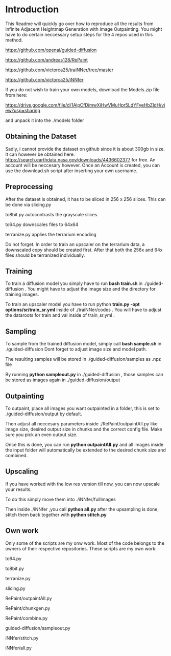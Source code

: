 # Introduction

This Readme will quickly go over how to reproduce all the results from Infinite Adjacent Heightmap Generation
with Image Outpainting.
You might have to do certain neccessary setup steps for the 4 repos used in this method.

https://github.com/openai/guided-diffusion

https://github.com/andreas128/RePaint

https://github.com/victorca25/traiNNer/tree/master

https://github.com/victorca25/iNNfer

If you do not wish to train your own models, download the Models.zip file from here:

https://drive.google.com/file/d/1AlpCfDimwXjHwVMuHpr5LdYFyeHbZldH/view?usp=sharing

and unpack it into the ./models folder


## Obtaining the Dataset

Sadly, i cannot provide the dataset on github since it is about 300gb in size.
It can however be obtained here: https://search.earthdata.nasa.gov/downloads/4436602377
for free. An account will be neccesary however. Once an Account is created, you can use the download.sh script after inserting your own username.

## Preprocessing

After the dataset is obtained, it has to be sliced in 256 x 256 slices. This can be done via slicing.py

to8bit.py autocontrasts the grayscale slices.

to64.py downscales files to 64x64

terranize.py applies the terrarium encoding

Do not forget. In order to train an upscaler on the terrarium data, a downscaled copy should be created first. After that both the 256x and 64x files should be terranized individually.

## Training

To train a diffusion model you simply have to run **bash train.sh** in ./guided-diffusion . You might have to adjust the image size and the directory for training images.

To train an upscaler model you have to run python **train.py -opt options/sr/train_sr.yml** inside of ./traiNNer/codes . You will have to adjust the dataroots for train and val inside of train_sr.yml .

## Sampling

To sample from the trained diffusion model, simply call **bash sample.sh** in ./guided-diffusion Dont forget to adjust image size and model path. 

The resulting samples will be stored in ./guided-diffusion/samples as .npz file

By running **python sampleout.py** in ./guided-diffusion , those samples can be stored as images again in ./guided-diffusion/output

## Outpainting

To outpaint, place all images you want outpainted in a folder, this is set to ./guided-diffusion/output by default. 

Then adjust all neccesary parameters inside ./RePaint/outpaintAll.py like image size, desired output size in chunks and the correct config file. Make sure you pick an even output size.

Once this is done, you can run **python outpaintAll.py** and all images inside the input folder will automatically be extended to the desired chunk size and combined.

## Upscaling

If you have worked with the low res version till now, you can now upscale your results.

To do this simply move them into ./iNNfer/fullImages 

Then inside ./iNNfer ,you call **python all.py** after the upsampling is done, stitch them back together with **python stitch.py**

## Own work

Only some of the scripts are my onw work. Most of the code belongs to the owners of their respective repositories.
These scripts are my own work:

to64.py

to8bit.py

terranize.py

slicing.py

RePaint/outpaintAll.py

RePaint/chunkgen.py

RePaint/combine.py

guided-diffusion/sampleout.py

iNNfer/stitch.py

iNNfer/all.py

